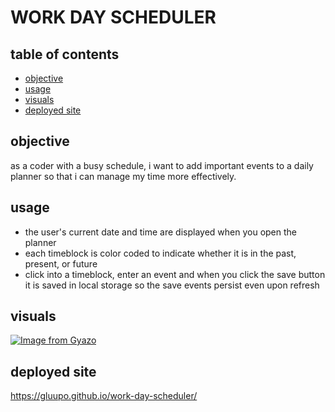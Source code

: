 # WORK DAY SCHEDULER
## table of contents
- [objective](#objective)
- [usage](#usage)
- [visuals](#visuals)
- [deployed site](#deployed-site)

## objective
as a coder with a busy schedule, i want to add important events to a daily planner so that i can manage my time more effectively.

## usage
- the user's current date and time are displayed when you open the planner
- each timeblock is color coded to indicate whether it is in the past, present, or future
- click into a timeblock, enter an event and when you click the save button it is saved in local storage so the save events persist even upon refresh

## visuals
[![Image from Gyazo](https://i.gyazo.com/20340bba8632f52e58244c7b788a646b.gif)](https://gyazo.com/20340bba8632f52e58244c7b788a646b)

## deployed site
https://gluupo.github.io/work-day-scheduler/
